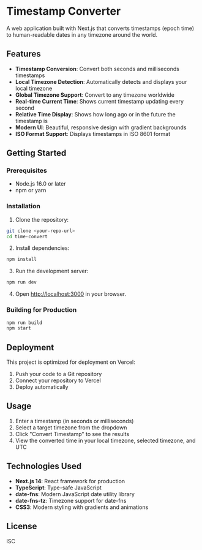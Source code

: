 # Timestamp Converter

A web application built with Next.js that converts timestamps (epoch time) to human-readable dates in any timezone around the world.

## Features

- **Timestamp Conversion**: Convert both seconds and milliseconds timestamps
- **Local Timezone Detection**: Automatically detects and displays your local timezone
- **Global Timezone Support**: Convert to any timezone worldwide
- **Real-time Current Time**: Shows current timestamp updating every second
- **Relative Time Display**: Shows how long ago or in the future the timestamp is
- **Modern UI**: Beautiful, responsive design with gradient backgrounds
- **ISO Format Support**: Displays timestamps in ISO 8601 format

## Getting Started

### Prerequisites

- Node.js 16.0 or later
- npm or yarn

### Installation

1. Clone the repository:
```bash
git clone <your-repo-url>
cd time-convert
```

2. Install dependencies:
```bash
npm install
```

3. Run the development server:
```bash
npm run dev
```

4. Open [http://localhost:3000](http://localhost:3000) in your browser.

### Building for Production

```bash
npm run build
npm start
```

## Deployment

This project is optimized for deployment on Vercel:

1. Push your code to a Git repository
2. Connect your repository to Vercel
3. Deploy automatically

## Usage

1. Enter a timestamp (in seconds or milliseconds)
2. Select a target timezone from the dropdown
3. Click "Convert Timestamp" to see the results
4. View the converted time in your local timezone, selected timezone, and UTC

## Technologies Used

- **Next.js 14**: React framework for production
- **TypeScript**: Type-safe JavaScript
- **date-fns**: Modern JavaScript date utility library
- **date-fns-tz**: Timezone support for date-fns
- **CSS3**: Modern styling with gradients and animations

## License

ISC
